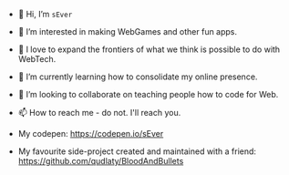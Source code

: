 - 👋 Hi, I’m `sEver`
- 👀 I’m interested in making WebGames and other fun apps.
- 🤗 I love to expand the frontiers of what we think is possible to do with WebTech. 
- 🌱 I’m currently learning how to consolidate my online presence.
- 💞️ I’m looking to collaborate on teaching people how to code for Web.
- 📫 How to reach me - do not. I'll reach you.

- My codepen: https://codepen.io/sEver
- My favourite side-project created and maintained with a friend: https://github.com/qudlaty/BloodAndBullets


<!---
sEver/sEver is a ✨ special ✨ repository because its `README.md` (this file) appears on your GitHub profile.
You can click the Preview link to take a look at your changes.
--->
